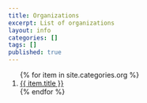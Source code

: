 ```yaml
---
title: Organizations
excerpt: List of organizations
layout: info
categories: []
tags: []
published: true
---
```


<ol class="info_list">
{% for item in site.categories.org %}
<li><a href="{{ item.url }}">{{ item.title }}</a></li>
{% endfor %}
</ol>
